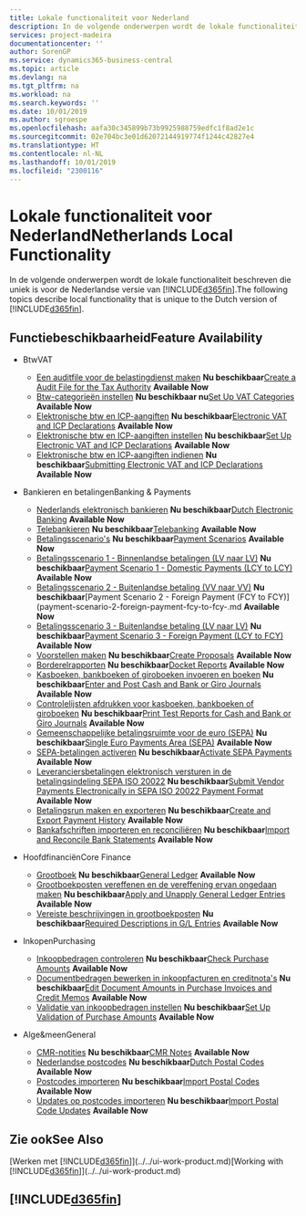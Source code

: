 ```yaml
---
title: Lokale functionaliteit voor Nederland
description: In de volgende onderwerpen wordt de lokale functionaliteit in de Nederlandse versie van Business Central beschreven.
services: project-madeira
documentationcenter: ''
author: SorenGP
ms.service: dynamics365-business-central
ms.topic: article
ms.devlang: na
ms.tgt_pltfrm: na
ms.workload: na
ms.search.keywords: ''
ms.date: 10/01/2019
ms.author: sgroespe
ms.openlocfilehash: aafa30c345899b73b9925988759edfc1f8ad2e1c
ms.sourcegitcommit: 02e704bc3e01d62072144919774f1244c42827e4
ms.translationtype: HT
ms.contentlocale: nl-NL
ms.lasthandoff: 10/01/2019
ms.locfileid: "2300116"
---
```

# <a name="netherlands-local-functionality"></a><span data-ttu-id="3a9af-103">Lokale functionaliteit voor Nederland</span><span class="sxs-lookup"><span data-stu-id="3a9af-103">Netherlands Local Functionality</span></span>
<span data-ttu-id="3a9af-104">In de volgende onderwerpen wordt de lokale functionaliteit beschreven die uniek is voor de Nederlandse versie van [!INCLUDE[d365fin](../../includes/d365fin_md.md)].</span><span class="sxs-lookup"><span data-stu-id="3a9af-104">The following topics describe local functionality that is unique to the Dutch version of [!INCLUDE[d365fin](../../includes/d365fin_md.md)].</span></span>  

## <a name="feature-availability"></a><span data-ttu-id="3a9af-105">Functiebeschikbaarheid</span><span class="sxs-lookup"><span data-stu-id="3a9af-105">Feature Availability</span></span>  

* <span data-ttu-id="3a9af-106">Btw</span><span class="sxs-lookup"><span data-stu-id="3a9af-106">VAT</span></span>
    * <span data-ttu-id="3a9af-107">[Een auditfile voor de belastingdienst maken](how-to-create-an-audit-file-for-the-tax-authority.md) **Nu beschikbaar**</span><span class="sxs-lookup"><span data-stu-id="3a9af-107">[Create a Audit File for the Tax Authority](how-to-create-an-audit-file-for-the-tax-authority.md) **Available Now**</span></span>
    * <span data-ttu-id="3a9af-108">[Btw-categorieën instellen](how-to-set-up-vat-categories.md) **Nu beschikbaar nu**</span><span class="sxs-lookup"><span data-stu-id="3a9af-108">[Set Up VAT Categories](how-to-set-up-vat-categories.md) **Available Now**</span></span>
    * <span data-ttu-id="3a9af-109">[Elektronische btw en ICP-aangiften](electronic-vat-and-icp-declarations.md) **Nu beschikbaar**</span><span class="sxs-lookup"><span data-stu-id="3a9af-109">[Electronic VAT and ICP Declarations](electronic-vat-and-icp-declarations.md) **Available Now**</span></span>
    * <span data-ttu-id="3a9af-110">[Elektronische btw en ICP-aangiften instellen](how-to-set-up-electronic-vat-and-icp-declarations.md) **Nu beschikbaar**</span><span class="sxs-lookup"><span data-stu-id="3a9af-110">[Set Up Electronic VAT and ICP Declarations](how-to-set-up-electronic-vat-and-icp-declarations.md) **Available Now**</span></span>
    * <span data-ttu-id="3a9af-111">[Elektronische btw en ICP-aangiften indienen](electronic-vat-and-icp-declarations.md) **Nu beschikbaar**</span><span class="sxs-lookup"><span data-stu-id="3a9af-111">[Submitting Electronic VAT and ICP Declarations](electronic-vat-and-icp-declarations.md) **Available Now**</span></span>

* <span data-ttu-id="3a9af-112">Bankieren en betalingen</span><span class="sxs-lookup"><span data-stu-id="3a9af-112">Banking & Payments</span></span>
    * <span data-ttu-id="3a9af-113">[Nederlands elektronisch bankieren](dutch-electronic-banking.md) **Nu beschikbaar**</span><span class="sxs-lookup"><span data-stu-id="3a9af-113">[Dutch Electronic Banking](dutch-electronic-banking.md) **Available Now**</span></span>
    * <span data-ttu-id="3a9af-114">[Telebankieren](telebanking.md) **Nu beschikbaar**</span><span class="sxs-lookup"><span data-stu-id="3a9af-114">[Telebanking](telebanking.md) **Available Now**</span></span>
    * <span data-ttu-id="3a9af-115">[Betalingsscenario's](payment-scenarios.md) **Nu beschikbaar**</span><span class="sxs-lookup"><span data-stu-id="3a9af-115">[Payment Scenarios](payment-scenarios.md) **Available Now**</span></span>
    * <span data-ttu-id="3a9af-116">[Betalingsscenario 1 - Binnenlandse betalingen (LV naar LV)](payment-scenario-1-domestic-payments-lcy-to-lcy-.md) **Nu beschikbaar**</span><span class="sxs-lookup"><span data-stu-id="3a9af-116">[Payment Scenario 1 - Domestic Payments (LCY to LCY)](payment-scenario-1-domestic-payments-lcy-to-lcy-.md) **Available Now**</span></span>  
    * <span data-ttu-id="3a9af-117">[Betalingsscenario 2 - Buitenlandse betaling (VV naar VV)](payment-scenario-2-foreign-payment-fcy-to-fcy-.md) **Nu beschikbaar**</span><span class="sxs-lookup"><span data-stu-id="3a9af-117">[Payment Scenario 2 - Foreign Payment (FCY to FCY)](payment-scenario-2-foreign-payment-fcy-to-fcy-.md **Available Now**</span></span>  
    * <span data-ttu-id="3a9af-118">[Betalingsscenario 3 - Buitenlandse betaling (LV naar LV)](payment-scenario-3-foreign-payment-lcy-to-fcy-.md) **Nu beschikbaar**</span><span class="sxs-lookup"><span data-stu-id="3a9af-118">[Payment Scenario 3 - Foreign Payment (LCY  to FCY)](payment-scenario-3-foreign-payment-lcy-to-fcy-.md) **Available Now**</span></span>
    * <span data-ttu-id="3a9af-119">[Voorstellen maken](how-to-create-proposals.md) **Nu beschikbaar**</span><span class="sxs-lookup"><span data-stu-id="3a9af-119">[Create Proposals](how-to-create-proposals.md) **Available Now**</span></span>
    * <span data-ttu-id="3a9af-120">[Borderelrapporten](docket-reports.md) **Nu beschikbaar**</span><span class="sxs-lookup"><span data-stu-id="3a9af-120">[Docket Reports](docket-reports.md) **Available Now**</span></span>
    * <span data-ttu-id="3a9af-121">[Kasboeken, bankboeken of giroboeken invoeren en boeken](how-to-enter-and-post-cash-and-bank-or-giro-journals.md) **Nu beschikbaar**</span><span class="sxs-lookup"><span data-stu-id="3a9af-121">[Enter and Post Cash and Bank or Giro Journals](how-to-enter-and-post-cash-and-bank-or-giro-journals.md) **Available Now**</span></span>
    * <span data-ttu-id="3a9af-122">[Controlelijsten afdrukken voor kasboeken, bankboeken of giroboeken](how-to-print-the-test-reports-for-cash-and-bank-or-giro-journals.md) **Nu beschikbaar**</span><span class="sxs-lookup"><span data-stu-id="3a9af-122">[Print Test Reports for Cash and Bank or Giro Journals](how-to-print-the-test-reports-for-cash-and-bank-or-giro-journals.md) **Available Now**</span></span>
    * <span data-ttu-id="3a9af-123">[Gemeenschappelijke betalingsruimte voor de euro (SEPA)](single-euro-payments-area-sepa-.md) **Nu beschikbaar**</span><span class="sxs-lookup"><span data-stu-id="3a9af-123">[Single Euro Payments Area (SEPA)](single-euro-payments-area-sepa-.md) **Available Now**</span></span>
    * <span data-ttu-id="3a9af-124">[SEPA-betalingen activeren](how-to-activate-sepa-payments.md) **Nu beschikbaar**</span><span class="sxs-lookup"><span data-stu-id="3a9af-124">[Activate SEPA Payments](how-to-activate-sepa-payments.md) **Available Now**</span></span>
    * <span data-ttu-id="3a9af-125">[Leveranciersbetalingen elektronisch versturen in de betalingsindeling SEPA ISO 20022](how-to-submit-vendor-payments-electronically-in-sepa-iso-20022-payment-format.md) **Nu beschikbaar**</span><span class="sxs-lookup"><span data-stu-id="3a9af-125">[Submit Vendor Payments Electronically in SEPA ISO 20022 Payment Format](how-to-submit-vendor-payments-electronically-in-sepa-iso-20022-payment-format.md) **Available Now**</span></span>
    * <span data-ttu-id="3a9af-126">[Betalingsrun maken en exporteren](how-to-create-and-export-payment-history.md) **Nu beschikbaar**</span><span class="sxs-lookup"><span data-stu-id="3a9af-126">[Create and Export Payment History](how-to-create-and-export-payment-history.md) **Available Now**</span></span>
    * <span data-ttu-id="3a9af-127">[Bankafschriften importeren en reconciliëren](how-to-import-and-reconcile-bank-statements.md) **Nu beschikbaar**</span><span class="sxs-lookup"><span data-stu-id="3a9af-127">[Import and Reconcile Bank Statements](how-to-import-and-reconcile-bank-statements.md) **Available Now**</span></span>

* <span data-ttu-id="3a9af-128">Hoofdfinanciën</span><span class="sxs-lookup"><span data-stu-id="3a9af-128">Core Finance</span></span>
    * <span data-ttu-id="3a9af-129">[Grootboek](general-ledger.md) **Nu beschikbaar**</span><span class="sxs-lookup"><span data-stu-id="3a9af-129">[General Ledger](general-ledger.md) **Available Now**</span></span>
    * <span data-ttu-id="3a9af-130">[Grootboekposten vereffenen en de vereffening ervan ongedaan maken](how-to-apply-and-unapply-general-ledger-entries.md) **Nu beschikbaar**</span><span class="sxs-lookup"><span data-stu-id="3a9af-130">[Apply and Unapply General Ledger Entries](how-to-apply-and-unapply-general-ledger-entries.md) **Available Now**</span></span>
    * <span data-ttu-id="3a9af-131">[Vereiste beschrijvingen in grootboekposten](required-descriptions-in-g-l-entry.md) **Nu beschikbaar**</span><span class="sxs-lookup"><span data-stu-id="3a9af-131">[Required Descriptions in G/L Entries](required-descriptions-in-g-l-entry.md) **Available Now**</span></span>

* <span data-ttu-id="3a9af-132">Inkopen</span><span class="sxs-lookup"><span data-stu-id="3a9af-132">Purchasing</span></span>
    * <span data-ttu-id="3a9af-133">[Inkoopbedragen controleren](check-purchase-amounts.md) **Nu beschikbaar**</span><span class="sxs-lookup"><span data-stu-id="3a9af-133">[Check Purchase Amounts](check-purchase-amounts.md) **Available Now**</span></span>
    * <span data-ttu-id="3a9af-134">[Documentbedragen bewerken in inkoopfacturen en creditnota's](how-to-edit-document-amounts-in-purchase-invoices-and-credit-memos.md) **Nu beschikbaar**</span><span class="sxs-lookup"><span data-stu-id="3a9af-134">[Edit Document Amounts in Purchase Invoices and Credit Memos](how-to-edit-document-amounts-in-purchase-invoices-and-credit-memos.md) **Available Now**</span></span>  
    * <span data-ttu-id="3a9af-135">[Validatie van inkoopbedragen instellen](how-to-set-up-validation-of-purchase-amounts.md) **Nu beschikbaar**</span><span class="sxs-lookup"><span data-stu-id="3a9af-135">[Set Up Validation of Purchase Amounts](how-to-set-up-validation-of-purchase-amounts.md) **Available Now**</span></span>

* <span data-ttu-id="3a9af-136">Alge&meen</span><span class="sxs-lookup"><span data-stu-id="3a9af-136">General</span></span>
    * <span data-ttu-id="3a9af-137">[CMR-notities](cmr-notes.md) **Nu beschikbaar**</span><span class="sxs-lookup"><span data-stu-id="3a9af-137">[CMR Notes](cmr-notes.md) **Available Now**</span></span>
    * <span data-ttu-id="3a9af-138">[Nederlandse postcodes](dutch-post-codes.md) **Nu beschikbaar**</span><span class="sxs-lookup"><span data-stu-id="3a9af-138">[Dutch Postal Codes](dutch-post-codes.md) **Available Now**</span></span>
    * <span data-ttu-id="3a9af-139">[Postcodes importeren](how-to-import-post-codes.md) **Nu beschikbaar**</span><span class="sxs-lookup"><span data-stu-id="3a9af-139">[Import Postal Codes](how-to-import-post-codes.md) **Available Now**</span></span>
    * <span data-ttu-id="3a9af-140">[Updates op postcodes importeren](how-to-import-post-code-updates.md) **Nu beschikbaar**</span><span class="sxs-lookup"><span data-stu-id="3a9af-140">[Import Postal Code Updates](how-to-import-post-code-updates.md) **Available Now**</span></span>  

## <a name="see-also"></a><span data-ttu-id="3a9af-141">Zie ook</span><span class="sxs-lookup"><span data-stu-id="3a9af-141">See Also</span></span>
<span data-ttu-id="3a9af-142">[Werken met [!INCLUDE[d365fin](../../includes/d365fin_md.md)]](../../ui-work-product.md)</span><span class="sxs-lookup"><span data-stu-id="3a9af-142">[Working with [!INCLUDE[d365fin](../../includes/d365fin_md.md)]](../../ui-work-product.md)</span></span>  

## [!INCLUDE[d365fin](../../includes/free_trial_md.md)]  
